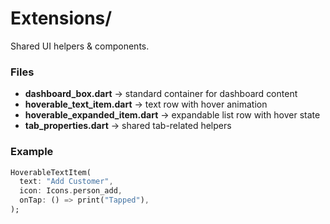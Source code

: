 # Extensions/

Shared UI helpers & components.

### Files
- **dashboard_box.dart** → standard container for dashboard content
- **hoverable_text_item.dart** → text row with hover animation
- **hoverable_expanded_item.dart** → expandable list row with hover state
- **tab_properties.dart** → shared tab-related helpers

### Example
```dart
HoverableTextItem(
  text: "Add Customer",
  icon: Icons.person_add,
  onTap: () => print("Tapped"),
);
